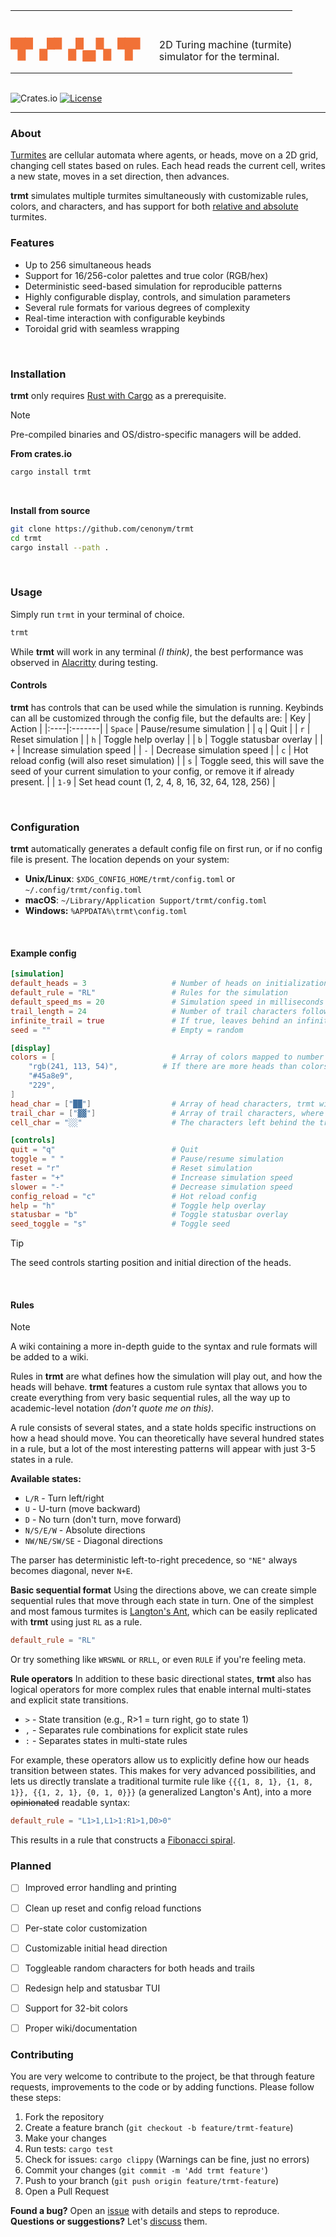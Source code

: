 <table style="border:none; margin:0;">
    <tr>
        <td style="border:none; padding:0;">
            <h1 style="font-size: 30px; color: #f17136;">▜▘▞▘▞▄▚▝▛</h1>
        </td>
        <td style="border:none; padding:1.8em 0 0 2em;">
            <p style="line-height: 1.2;"> 2D Turing machine (turmite)<br>simulator for the terminal.</p>
        </td>
    </tr>
</table>

<br>

![Crates.io](https://img.shields.io/crates/v/trmt?color=%23f17136) [![License](https://img.shields.io/badge/License-GPLv3-%23f17136.svg)](https://github.com/cenonym/trmt/blob/main/LICENSE)

---

### About
[Turmites](https://en.wikipedia.org/wiki/Turmite) are cellular automata where agents, or heads, move on a 2D grid, changing cell states based on rules. Each head reads the current cell, writes a new state, moves in a set direction, then advances.

**trmt** simulates multiple turmites simultaneously with customizable rules, colors, and characters, and has support for both [relative and absolute](https://en.wikipedia.org/wiki/Turmite#Relative_vs._absolute_turmites) turmites.
<br>

### Features
- Up to 256 simultaneous heads
- Support for 16/256-color palettes and true color (RGB/hex)
- Deterministic seed-based simulation for reproducible patterns
- Highly configurable display, controls, and simulation parameters
- Several rule formats for various degrees of complexity
- Real-time interaction with configurable keybinds
- Toroidal grid with seamless wrapping
<br>

### Installation
**trmt** only requires [Rust with Cargo](https://www.rust-lang.org/learn/get-started) as a prerequisite.
> [!NOTE]  
> Pre-compiled binaries and OS/distro-specific managers will be added.


**From crates.io**
```bash
cargo install trmt
```
<br>

**Install from source**
```bash
git clone https://github.com/cenonym/trmt
cd trmt
cargo install --path .
```
<br>

### Usage
Simply run `trmt` in your terminal of choice.
```bash
trmt
```
While **trmt** will work in any terminal *(I think)*, the best performance was observed in [Alacritty](https://github.com/alacritty/alacritty) during testing.
<br>

#### Controls
**trmt** has controls that can be used while the simulation is running. Keybinds can all be customized through the config file, but the defaults are:
| Key | Action |
|:----|:-------|
| `Space` | Pause/resume simulation |
| `q` | Quit |
| `r` | Reset simulation |
| `h` | Toggle help overlay |
| `b` | Toggle statusbar overlay |
| `+` | Increase simulation speed |
| `-` | Decrease simulation speed |
| `c` | Hot reload config (will also reset simulation) |
| `s` | Toggle seed, this will save the seed of your current simulation to your config, or remove it if already present. |
| `1-9` | Set head count (1, 2, 4, 8, 16, 32, 64, 128, 256) |

<br>

### Configuration
**trmt** automatically generates a default config file on first run, or if no config file is present. The location depends on your system:

- **Unix/Linux**: `$XDG_CONFIG_HOME/trmt/config.toml` or `~/.config/trmt/config.toml`
- **macOS**: `~/Library/Application Support/trmt/config.toml`
- **Windows:** `%APPDATA%\trmt\config.toml`
<br>

#### Example config
```toml
[simulation]
default_heads = 3                   # Number of heads on initialization
default_rule = "RL"                 # Rules for the simulation
default_speed_ms = 20               # Simulation speed in milliseconds
trail_length = 24                   # Number of trail characters following the head
infinite_trail = true               # If true, leaves behind an infinite trail of colored cell chars
seed = ""                           # Empty = random

[display]
colors = [                          # Array of colors mapped to number of heads sequentially, using hex, RGB or 256-colors.
    "rgb(241, 113, 54)",          # If there are more heads than colors, remaining colors are generated.
    "#45a8e9",
    "229",
]
head_char = ["██"]                  # Array of head characters, trmt will cycle through it sequentially per step
trail_char = ["▓▓"]                 # Array of trail characters, where first character is mapped to first trail, and so on
cell_char = "░░"                    # The characters left behind the trail when infinite_trail = true

[controls]
quit = "q"                          # Quit
toggle = " "                        # Pause/resume simulation
reset = "r"                         # Reset simulation
faster = "+"                        # Increase simulation speed
slower = "-"                        # Decrease simulation speed
config_reload = "c"                 # Hot reload config
help = "h"                          # Toggle help overlay
statusbar = "b"                     # Toggle statusbar overlay
seed_toggle = "s"                   # Toggle seed
```
> [!TIP]  
> The seed controls starting position and initial direction of the heads. 

<br>

#### Rules
> [!NOTE]  
> A wiki containing a more in-depth guide to the syntax and rule formats will be added to a wiki.

Rules in **trmt** are what defines how the simulation will play out, and how the heads will behave. **trmt** features a custom rule syntax that allows you to create everything from very basic sequential rules, all the way up to academic-level notation *(don't quote me on this)*.

A rule consists of several states, and a state holds specific instructions on how a head should move. You can theoretically have several hundred states in a rule, but a lot of the most interesting patterns will appear with just 3-5 states in a rule.

**Available states:**
- `L/R` - Turn left/right
- `U` - U-turn (move backward)
- `D` - No turn (don't turn, move forward)
- `N/S/E/W` - Absolute directions
- `NW/NE/SW/SE` - Diagonal directions

The parser has deterministic left-to-right precedence, so `"NE"` always becomes diagonal, never `N+E`.

**Basic sequential format**
Using the directions above, we can create simple sequential rules that move through each state in turn. One of the simplest and most famous turmites is [Langton's Ant](https://en.wikipedia.org/wiki/Langton%27s_ant), which can be easily replicated with **trmt** using just `RL` as a rule.
```toml
default_rule = "RL"
```

Or try something like `WRSWNL` or `RRLL`, or even `RULE` if you're feeling meta.

**Rule operators**
In addition to these basic directional states, **trmt** also has logical operators for more complex rules that enable internal multi-states and explicit state transitions.

- `>` - State transition (e.g., R>1 = turn right, go to state 1)
- `,` - Separates rule combinations for explicit state rules
- `:` - Separates states in multi-state rules

For example, these operators allow us to explicitly define how our heads transition between states. This makes for very advanced possibilities, and lets us directly translate a traditional turmite rule like `{{{1, 8, 1}, {1, 8, 1}}, {{1, 2, 1}, {0, 1, 0}}}` (a generalized Langton's Ant), into a more ~~opinionated~~ readable syntax:
```toml
default_rule = "L1>1,L1>1:R1>1,D0>0"
```
This results in a rule that constructs a [Fibonacci spiral](https://en.wikipedia.org/wiki/Turmite#/media/File:Turmite-181181121010-10211.svg).
<br>

### Planned
- [ ] Improved error handling and printing
- [ ] Clean up reset and config reload functions
- [ ] Per-state color customization
- [ ] Customizable initial head direction
- [ ] Toggleable random characters for both heads and trails
- [ ] Redesign help and statusbar TUI
- [ ] Support for 32-bit colors
- [ ] Proper wiki/documentation


### Contributing
You are very welcome to contribute to the project, be that through feature requests, improvements to the code or by adding functions. Please follow these steps:

1. Fork the repository
2. Create a feature branch (`git checkout -b feature/trmt-feature`)
3. Make your changes
4. Run tests: `cargo test`
5. Check for issues: `cargo clippy` (Warnings can be fine, just no errors)
6. Commit your changes (`git commit -m 'Add trmt feature'`)
7. Push to your branch (`git push origin feature/trmt-feature`)
8. Open a Pull Request

**Found a bug?** Open an [issue](https://github.com/cenonym/trmt/issues) with details and steps to reproduce. **Questions or suggestions?** Let's [discuss](https://github.com/cenonym/trmt/discussions) them.
<br>